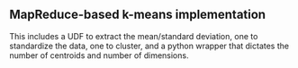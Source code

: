 ## MapReduce-based k-means implementation

This includes a UDF to extract the mean/standard deviation, one to standardize the data, one to cluster, and a python wrapper that dictates the number of centroids and number of dimensions.